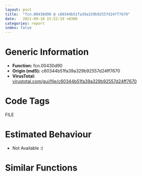 ```yaml
---
layout: post
title:  "fcn.00430d90 @ c60344b51fa39a329b92557d24ff7670"
date:   2021-09-10 15:52:19 +0300
categories: report
index: false
---
```


# Generic Information
- **Function:** fcn.00430d90
- **Origin (md5):** c60344b51fa39a329b92557d24ff7670
- **VirusTotal:** [virustotal.com/gui/file/c60344b51fa39a329b92557d24ff7670][virustotal_ref]

# Code Tags
<span class="tag" id="FILE">FILE</span>


# Estimated Behaviour
<ul><li class="bhv-desc" id="na">Not Available :(</li></ul>

# Similar Functions
<script type="text/javascript" src="https://www.gstatic.com/charts/loader.js"></script>
<script type="text/javascript">

    google.charts.load('current', {'packages':['corechart']});
    google.charts.setOnLoadCallback(drawChart);

    function drawChart() {
    var data = new google.visualization.DataTable();
        data.addColumn('number', 'X');
        data.addColumn('number', 'Y');
        data.addColumn({type: 'string', role: 'tooltip', 'p': {'html': true}});
        data.addColumn({'type': 'string', 'role': 'style'});
        
        data.addRows([
    [0, 0, '<b><a href="/report/fcn.00430d90@c60344b51fa39a329b92557d24ff7670">fcn.00430d90</a><br>@c60344b51fa39a329b92557d24ff7670</b><br>', 'point { fill-color: #e0440e; }'],

        ]);

    var options = {
        title: 'Similarity Plot',
        legend: 'none',
        colors: ['#dedbd9', '#e6693e', '#ec8f6e', '#f3b49f', '#f6c7b6'],
        tooltip: {isHtml: true, trigger: 'both'},
        explorer: {
        actions: ["dragToZoom", "rightClickToReset"],
        },
        chartArea: {
        width: '80%',
        height: '80%'
        },
        width: '100%',
        height: '100%'
    };

    var chart = new google.visualization.ScatterChart(document.getElementById('chart_div'));

    chart.draw(data, options);
    }
    
</script>


<div id="chart_div" style="width: 100%px; height: 100%;"></div>

# Disassembled Code
{% highlight nasm %}

push ebp
mov ebp, esp
push 0xffffffffffffffff
push 0x5b59a0
mov eax, dword
push eax
sub esp, 0x738
mov eax, dword[0x5ffcc0]
xor eax, ebp
mov dword[ebp-0x2c], eax
push esi
push eax
lea eax, [ebp-0xc]
mov dword
mov dword[ebp-0x6cc], ecx
mov dword[ebp-4], 0
mov eax, dword[ebp-0x6cc]
mov byte[eax], 0
mov ecx, dword[ebp-0x6cc]
call fcn.00430c80
lea ecx, [ebp-0x14]
push ecx
mov ecx, dword[ebp-0x6cc]
add ecx, 0x1c
call fcn.0042dcc0
mov edx, dword[ebp-0x6cc]
add edx, 4
push ecx
mov ecx, esp
mov dword[ebp-0x294], esp
push edx
call fcn.0040f860
mov dword[ebp-0x6d0], eax
mov ecx, dword[ebp-0x6cc]
call fcn.00431a00
mov byte[ebp-0x6d1], al
mov al, byte[ebp-0x6d1]
mov byte[ebp-0x15], al
movzx ecx, byte[ebp-0x15]
test ecx, ecx
je off.b179
mov dword[ebp-4], 0xffffffff
lea ecx, [ebp+8]
call fcn.00410950
jmp 0x431484
jmp off.b198
push 0
lea edx, [ebp-0x29c]
push edx
lea ecx, [ebp-0x14]
call fcn.00431f80
lea eax, [ebp-0x2a4]
push eax
mov ecx, dword[ebp-0x6cc]
add ecx, 0x1c
call fcn.004221f0
push eax
lea ecx, [ebp-0x14]
call fcn.0042fcd0
movzx ecx, al
test ecx, ecx
je 0x431475
push str.NoEnv
lea ecx, [ebp-0x14]
call fcn.00431f60
push eax
call fcn.00410200
add esp, 8
movzx edx, al
test edx, edx
je off.b285
mov eax, dword[ebp-0x6cc]
movzx ecx, byte[eax+0xc]
cmp ecx, 1
je off.b285
jmp off.b181
mov edx, dword[ebp-0x6cc]
movzx eax, byte[edx+0xd]
test eax, eax
jne off.b301
jmp off.b181
lea ecx, [ebp-0x14]
call fcn.00431f60
cmp dword[eax+8], 1
jne 0x431470
lea ecx, [ebp-0x20]
push ecx
lea ecx, [ebp-0x14]
call fcn.00431f60
add eax, 0x10
mov ecx, eax
call fcn.0042dcc0
jmp off.b360
push 0
lea edx, [ebp-0x2ac]
push edx
lea ecx, [ebp-0x20]
call fcn.00410890
lea eax, [ebp-0x2b4]
push eax
lea ecx, [ebp-0x14]
call fcn.00431f60
add eax, 0x10
mov ecx, eax
call fcn.004221f0
push eax
lea ecx, [ebp-0x20]
call fcn.0042fcd0
movzx ecx, al
test ecx, ecx
je 0x431470
lea ecx, [ebp-0x20]
call fcn.00432960
mov ecx, eax
call fcn.00453f10
push eax
call fcn.00571b14
add esp, 4
mov dword[ebp-0x24], eax
mov edx, dword[ebp-0x24]
mov dword[ebp-0x6d8], edx
mov eax, dword[ebp-0x6d8]
sub eax, 1
mov dword[ebp-0x6d8], eax
cmp dword[ebp-0x6d8], 3
ja case.default.0x430f6b
mov ecx, dword[ebp-0x6d8]
jmp dword[ecx*4+0x4314a0]
mov edx, dword[ebp-0x24]
push edx
sub esp, 0xf8
mov eax, esp
mov dword[ebp-0x2b8], esp
push eax
call fcn.00405140
mov ecx, eax
call fcn.0043ff70
mov dword[ebp-0x6dc], eax
mov ecx, dword[ebp-0x6dc]
mov dword[ebp-0x6e0], ecx
mov byte[ebp-4], 1
call fcn.00405140
mov byte[ebp-4], 0
mov ecx, eax
call fcn.0043e210
jmp case.default.0x430f6b
push str.00-00-00-00-00-00_
lea ecx, [ebp-0x28]
call fcn.0040f880
mov byte[ebp-4], 2
lea ecx, [ebp-0x284]
call fcn.00505100
mov byte[ebp-4], 3
lea edx, [ebp-0x28]
push edx
lea ecx, [ebp-0x284]
call fcn.00455040
push ecx
mov ecx, esp
mov dword[ebp-0x2bc], esp
push str.http:__ustats.box.bainuonet.com_count.do?sc=_
call fcn.0040f880
mov dword[ebp-0x6e4], eax
mov eax, dword[ebp-0x6e4]
mov dword[ebp-0x6e8], eax
mov byte[ebp-4], 4
push ecx
mov ecx, esp
mov dword[ebp-0x2c0], esp
lea edx, [ebp-0x28]
push edx
call fcn.0040f860
mov dword[ebp-0x6ec], eax
mov eax, dword[ebp-0x6ec]
mov dword[ebp-0x6f0], eax
mov byte[ebp-4], 5
push ecx
mov ecx, esp
mov dword[ebp-0x2c4], esp
push ecx
call fcn.00448a50
add esp, 4
mov dword[ebp-0x6f4], eax
mov edx, dword[ebp-0x6f4]
mov dword[ebp-0x6f8], edx
mov byte[ebp-4], 6
push ecx
mov ecx, esp
mov dword[ebp-0x2c8], esp
lea eax, [ebp+8]
push eax
call fcn.0040f860
mov dword[ebp-0x6fc], eax
mov ecx, dword[ebp-0x6fc]
mov dword[ebp-0x700], ecx
mov byte[ebp-4], 7
call fcn.00429390
mov byte[ebp-4], 3
mov ecx, eax
call fcn.0042b520
mov byte[ebp-4], 2
lea ecx, [ebp-0x284]
call fcn.00453fe0
mov byte[ebp-4], 0
lea ecx, [ebp-0x28]
call fcn.00410950
jmp case.default.0x430f6b
lea edx, [ebp-0x3c4]
push edx
call fcn.00405140
mov ecx, eax
call fcn.0043ff70
mov dword[ebp-0x704], eax
mov ecx, dword[ebp-0x704]
add ecx, 0x14
call fcn.00410410
movzx eax, al
neg eax
sbb eax, eax
add eax, 1
mov byte[ebp-0x2c9], al
lea ecx, [ebp-0x3c4]
call fcn.004314b0
movzx ecx, byte[ebp-0x2c9]
test ecx, ecx
je 0x431200
lea ecx, [ebp-0x288]
call fcn.00421860
mov byte[ebp-4], 8
lea edx, [ebp-0x4bc]
push edx
call fcn.00405140
mov ecx, eax
call fcn.0043ff70
mov dword[ebp-0x708], eax
mov eax, dword[ebp-0x708]
mov dword[ebp-0x70c], eax
mov byte[ebp-4], 9
mov ecx, dword[ebp-0x70c]
add ecx, 0x14
push ecx
lea ecx, [ebp-0x288]
call fcn.0040f980
mov byte[ebp-4], 8
lea ecx, [ebp-0x4bc]
call fcn.004314b0
lea edx, [ebp-0x288]
push edx
call fcn.00405140
add eax, 0x38
mov ecx, eax
call fcn.00431d10
push ecx
mov esi, esp
mov dword[ebp-0x4c0], esp
mov eax, dword[eax]
push eax
push 1
push ecx
mov ecx, esp
mov dword[ebp-0x4c4], esp
lea edx, [ebp-0x288]
push edx
call fcn.0040f860
mov dword[ebp-0x710], eax
mov eax, dword[ebp-0x710]
mov dword[ebp-0x714], eax
mov byte[ebp-4], 0xa
push esi
call fcn.00405140
mov byte[ebp-4], 8
mov ecx, eax
call fcn.0043f190
mov dword[ebp-0x718], eax
mov ecx, dword[ebp-0x718]
mov dword[ebp-0x71c], ecx
mov byte[ebp-4], 0xb
push 0
call fcn.004306c0
mov byte[ebp-4], 8
mov ecx, eax
call fcn.004180a0
mov byte[ebp-4], 0
lea ecx, [ebp-0x288]
call fcn.00410950
lea edx, [ebp-0x5c0]
push edx
call fcn.00405140
mov ecx, eax
call fcn.0043ff70
mov dword[ebp-0x720], eax
mov ecx, dword[ebp-0x720]
add ecx, 0x18
call fcn.00410410
movzx eax, al
neg eax
sbb eax, eax
add eax, 1
mov byte[ebp-0x4c5], al
lea ecx, [ebp-0x5c0]
call fcn.004314b0
movzx ecx, byte[ebp-0x4c5]
test ecx, ecx
je 0x431344
lea ecx, [ebp-0x28c]
call fcn.00421860
mov byte[ebp-4], 0xc
lea edx, [ebp-0x6b8]
push edx
call fcn.00405140
mov ecx, eax
call fcn.0043ff70
mov dword[ebp-0x724], eax
mov eax, dword[ebp-0x724]
mov dword[ebp-0x728], eax
mov byte[ebp-4], 0xd
mov ecx, dword[ebp-0x728]
add ecx, 0x18
push ecx
lea ecx, [ebp-0x28c]
call fcn.0040f980
mov byte[ebp-4], 0xc
lea ecx, [ebp-0x6b8]
call fcn.004314b0
lea edx, [ebp-0x28c]
push edx
call fcn.00405140
add eax, 0x38
mov ecx, eax
call fcn.00431d10
push ecx
mov esi, esp
mov dword[ebp-0x6bc], esp
mov eax, dword[eax]
push eax
push 1
push ecx
mov ecx, esp
mov dword[ebp-0x6c0], esp
lea edx, [ebp-0x28c]
push edx
call fcn.0040f860
mov dword[ebp-0x72c], eax
mov eax, dword[ebp-0x72c]
mov dword[ebp-0x730], eax
mov byte[ebp-4], 0xe
push esi
call fcn.00405140
mov byte[ebp-4], 0xc
mov ecx, eax
call fcn.0043f190
mov dword[ebp-0x734], eax
mov ecx, dword[ebp-0x734]
mov dword[ebp-0x738], ecx
mov byte[ebp-4], 0xf
push 1
call fcn.004306c0
mov byte[ebp-4], 0xc
mov ecx, eax
call fcn.004180a0
mov byte[ebp-4], 0
lea ecx, [ebp-0x28c]
call fcn.00410950
call fcn.004306c0
mov ecx, eax
call fcn.004187b0
jmp case.default.0x430f6b
lea ecx, [ebp-0x290]
call fcn.00421860
mov byte[ebp-4], 0x10
lea esi, [ebp-0x6c4]
call fcn.00516640
mov dword[ebp-0x73c], eax
mov edx, dword[ebp-0x73c]
mov dword[ebp-0x740], edx
mov byte[ebp-4], 0x11
mov eax, dword[ebp-0x740]
push eax
lea ecx, [ebp-0x290]
call fcn.0040f980
mov byte[ebp-4], 0x10
lea ecx, [ebp-0x6c4]
call fcn.00410950
push str.__yxh_
lea ecx, [ebp-0x290]
call fcn.00410280
push 0
lea ecx, [ebp-0x290]
call fcn.00453f10
push eax
call dword[sym.imp.KERNEL32.dll_CreateDirectoryW]
push str._newexecfg.ini
lea ecx, [ebp-0x290]
call fcn.00410280
push 0
push 0x8000000
push 3
push 0
push 3
push 0xc0000000
lea ecx, [ebp-0x290]
call fcn.00453f10
push eax
call dword[sym.imp.KERNEL32.dll_CreateFileW]
lea ecx, [ebp-0x14]
call fcn.00431f60
add eax, 0xc
mov ecx, eax
call fcn.00410410
movzx ecx, al
test ecx, ecx
je 0x431428
mov byte[ebp-4], 0
lea ecx, [ebp-0x290]
call fcn.00410950
jmp case.default.0x430f6b
lea ecx, [ebp-0x14]
call fcn.00431f60
add eax, 0xc
push ecx
mov ecx, esp
mov dword[ebp-0x6c8], esp
push eax
call fcn.0040f860
mov dword[ebp-0x744], eax
mov ecx, dword[ebp-0x6cc]
call fcn.00431850
mov edx, dword[ebp-0x6cc]
mov byte[edx], 1
mov byte[ebp-4], 0
lea ecx, [ebp-0x290]
call fcn.00410950
jmp off.b343
jmp off.b181
mov dword[ebp-4], 0xffffffff
lea ecx, [ebp+8]
call fcn.00410950
mov ecx, dword[ebp-0xc]
mov dword
pop ecx
pop esi
mov ecx, dword[ebp-0x2c]
xor ecx, ebp
call fcn.005713ed
mov esp, ebp
pop ebp
ret 4

{% endhighlight %}

[virustotal_ref]: https://www.virustotal.com/gui/file/c60344b51fa39a329b92557d24ff7670